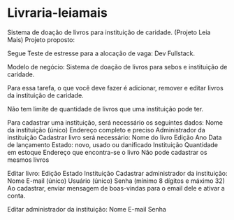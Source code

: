 # Livraria-leiamais
Sistema de doação de livros para instituição de caridade. (Projeto Leia Mais)
Projeto proposto: 

Segue Teste de estresse para a alocação de vaga: Dev Fullstack.

Modelo de negócio:
Sistema de doação de livros para sebos e instituição de caridade.

Para essa tarefa, o que você deve fazer é adicionar, remover e editar livros da instituição de caridade.

Não tem limite de quantidade de livros que uma instituição pode ter.

Para cadastrar uma instituição, será necessário os seguintes dados:
  Nome da instituição (único)
  Endereço completo e preciso
  Administrador da instituição
Cadastrar livro será necessário:
Nome do livro
Edição
Ano
Data de lançamento
Estado: novo, usado ou danificado
Instituição
Quantidade em estoque
 Endereço que encontra-se o livro
Não pode cadastrar os mesmos livros

Editar livro:
Edição
Estado
Instituição
Cadastrar administrador da instituição:
 Nome
 E-mail (único)
 Usuário (único)
 Senha (mínimo 8 dígitos e máximo 32)
Ao cadastrar, enviar mensagem de boas-vindas para o email dele e ativar a conta.

Editar administrador da instituição:
 Nome
 E-mail
 Senha
